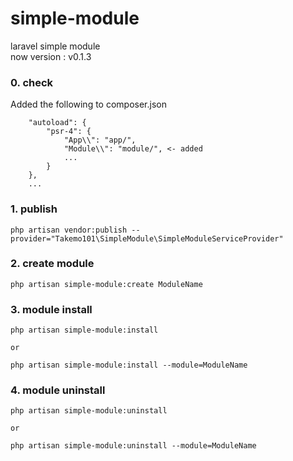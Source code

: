 # simple-module
laravel simple module  
now version : v0.1.3  
  
### 0. check  
Added the following to composer.json  
```
    "autoload": {
        "psr-4": {
            "App\\": "app/",
            "Module\\": "module/", <- added
            ...
        }
    },
    ...
```
  
### 1. publish  
```
php artisan vendor:publish --provider="Takemo101\SimpleModule\SimpleModuleServiceProvider"
```
  
### 2. create module  
```
php artisan simple-module:create ModuleName
```
  
### 3. module install  
```
php artisan simple-module:install

or

php artisan simple-module:install --module=ModuleName
```
  
### 4. module uninstall  
```
php artisan simple-module:uninstall

or

php artisan simple-module:uninstall --module=ModuleName
```
